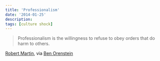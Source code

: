 ```yaml
---
title: 'Professionalism'
date: '2014-01-25'
description:
tags: [culture shock]
---
```


> Professionalism is the willingness to refuse to obey orders that do harm to others.

[Robert Martin](http://blog.8thlight.com/uncle-bob/2013/11/12/Healthcare-gov.html), via [Ben Orenstein](http://podcasts.thoughtbot.com/giantrobots/79)

